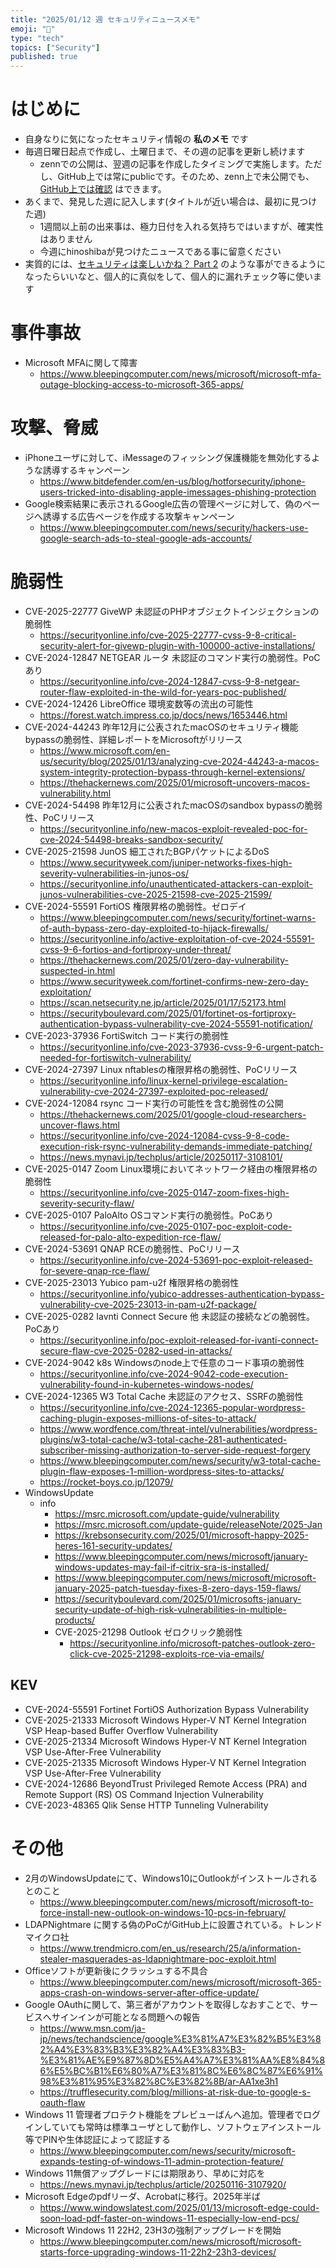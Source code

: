 ```yaml
---
title: "2025/01/12 週 セキュリティニュースメモ"
emoji: "🔖"
type: "tech"
topics: ["Security"]
published: true
---
```


# はじめに
* 自身なりに気になったセキュリティ情報の **私のメモ** です
* 毎週日曜日起点で作成し、土曜日まで、その週の記事を更新し続けます
    * zennでの公開は、翌週の記事を作成したタイミングで実施します。ただし、GitHub上では常にpublicです。そのため、zenn上で未公開でも、[GitHub上では確認](https://github.com/hinoshiba/zenn.dev/tree/main/articles) はできます。
* あくまで、発見した週に記入します(タイトルが近い場合は、最初に見つけた週)
    * 1週間以上前の出来事は、極力日付を入れる気持ちではいますが、確実性はありません
    * 今週にhinoshibaが見つけたニュースである事に留意ください
* 実質的には、[セキュリティは楽しいかね？ Part 2](https://negi.hatenablog.com/) のような事ができるようになったらいいなと、個人的に真似をして、個人的に漏れチェック等に使います

# 事件事故

* Microsoft MFAに関して障害
    * https://www.bleepingcomputer.com/news/microsoft/microsoft-mfa-outage-blocking-access-to-microsoft-365-apps/

# 攻撃、脅威

* iPhoneユーザに対して、iMessageのフィッシング保護機能を無効化するような誘導するキャンペーン
    * https://www.bitdefender.com/en-us/blog/hotforsecurity/iphone-users-tricked-into-disabling-apple-imessages-phishing-protection
* Google検索結果に表示されるGoogle広告の管理ページに対して、偽のページへ誘導する広告ページを作成する攻撃キャンペーン
    * https://www.bleepingcomputer.com/news/security/hackers-use-google-search-ads-to-steal-google-ads-accounts/

# 脆弱性

* CVE-2025-22777 GiveWP 未認証のPHPオブジェクトインジェクションの脆弱性
    * https://securityonline.info/cve-2025-22777-cvss-9-8-critical-security-alert-for-givewp-plugin-with-100000-active-installations/
* CVE-2024-12847 NETGEAR ルータ 未認証のコマンド実行の脆弱性。PoCあり
    * https://securityonline.info/cve-2024-12847-cvss-9-8-netgear-router-flaw-exploited-in-the-wild-for-years-poc-published/
* CVE-2024-12426 LibreOffice 環境変数等の流出の可能性
    * https://forest.watch.impress.co.jp/docs/news/1653446.html
* CVE-2024-44243 昨年12月に公表されたmacOSのセキュリティ機能bypassの脆弱性、詳細レポートをMicrosoftがリリース
    * https://www.microsoft.com/en-us/security/blog/2025/01/13/analyzing-cve-2024-44243-a-macos-system-integrity-protection-bypass-through-kernel-extensions/
    * https://thehackernews.com/2025/01/microsoft-uncovers-macos-vulnerability.html
* CVE-2024-54498 昨年12月に公表されたmacOSのsandbox bypassの脆弱性、PoCリリース
    * https://securityonline.info/new-macos-exploit-revealed-poc-for-cve-2024-54498-breaks-sandbox-security/
* CVE-2025-21598 JunOS 細工されたBGPパケットによるDoS
    * https://www.securityweek.com/juniper-networks-fixes-high-severity-vulnerabilities-in-junos-os/
    * https://securityonline.info/unauthenticated-attackers-can-exploit-junos-vulnerabilities-cve-2025-21598-cve-2025-21599/
* CVE-2024-55591 FortiOS 権限昇格の脆弱性。ゼロデイ
    * https://www.bleepingcomputer.com/news/security/fortinet-warns-of-auth-bypass-zero-day-exploited-to-hijack-firewalls/
    * https://securityonline.info/active-exploitation-of-cve-2024-55591-cvss-9-6-fortios-and-fortiproxy-under-threat/
    * https://thehackernews.com/2025/01/zero-day-vulnerability-suspected-in.html
    * https://www.securityweek.com/fortinet-confirms-new-zero-day-exploitation/
    * https://scan.netsecurity.ne.jp/article/2025/01/17/52173.html
    * https://securityboulevard.com/2025/01/fortinet-os-fortiproxy-authentication-bypass-vulnerability-cve-2024-55591-notification/
* CVE-2023-37936 FortiSwitch コード実行の脆弱性
    * https://securityonline.info/cve-2023-37936-cvss-9-6-urgent-patch-needed-for-fortiswitch-vulnerability/
* CVE-2024-27397 Linux nftablesの権限昇格の脆弱性、PoCリリース
    * https://securityonline.info/linux-kernel-privilege-escalation-vulnerability-cve-2024-27397-exploited-poc-released/
* CVE-2024-12084 rsync コード実行の可能性を含む脆弱性の公開
    * https://thehackernews.com/2025/01/google-cloud-researchers-uncover-flaws.html
    * https://securityonline.info/cve-2024-12084-cvss-9-8-code-execution-risk-rsync-vulnerability-demands-immediate-patching/
    * https://news.mynavi.jp/techplus/article/20250117-3108101/
* CVE-2025-0147 Zoom Linux環境においてネットワーク経由の権限昇格の脆弱性
    * https://securityonline.info/cve-2025-0147-zoom-fixes-high-severity-security-flaw/
* CVE-2025-0107 PaloAlto OSコマンド実行の脆弱性。PoCあり
    * https://securityonline.info/cve-2025-0107-poc-exploit-code-released-for-palo-alto-expedition-rce-flaw/
* CVE-2024-53691 QNAP RCEの脆弱性、PoCリリース
    * https://securityonline.info/cve-2024-53691-poc-exploit-released-for-severe-qnap-rce-flaw/
* CVE-2025-23013 Yubico pam-u2f 権限昇格の脆弱性
    * https://securityonline.info/yubico-addresses-authentication-bypass-vulnerability-cve-2025-23013-in-pam-u2f-package/
* CVE-2025-0282 Iavnti Connect Secure 他 未認証の接続などの脆弱性。PoCあり
    * https://securityonline.info/poc-exploit-released-for-ivanti-connect-secure-flaw-cve-2025-0282-used-in-attacks/
* CVE-2024-9042 k8s Windowsのnode上で任意のコード事項の脆弱性
    * https://securityonline.info/cve-2024-9042-code-execution-vulnerability-found-in-kubernetes-windows-nodes/
* CVE-2024-12365 W3 Total Cache 未認証のアクセス、SSRFの脆弱性
    * https://securityonline.info/cve-2024-12365-popular-wordpress-caching-plugin-exposes-millions-of-sites-to-attack/
    * https://www.wordfence.com/threat-intel/vulnerabilities/wordpress-plugins/w3-total-cache/w3-total-cache-281-authenticated-subscriber-missing-authorization-to-server-side-request-forgery
    * https://www.bleepingcomputer.com/news/security/w3-total-cache-plugin-flaw-exposes-1-million-wordpress-sites-to-attacks/
    * https://rocket-boys.co.jp/12079/
* WindowsUpdate
    * info
        * https://msrc.microsoft.com/update-guide/vulnerability
        * https://msrc.microsoft.com/update-guide/releaseNote/2025-Jan
        * https://krebsonsecurity.com/2025/01/microsoft-happy-2025-heres-161-security-updates/
        * https://www.bleepingcomputer.com/news/microsoft/january-windows-updates-may-fail-if-citrix-sra-is-installed/
        * https://www.bleepingcomputer.com/news/microsoft/microsoft-january-2025-patch-tuesday-fixes-8-zero-days-159-flaws/
        * https://securityboulevard.com/2025/01/microsofts-january-security-update-of-high-risk-vulnerabilities-in-multiple-products/
        * CVE-2025-21298 Outlook ゼロクリック脆弱性
            * https://securityonline.info/microsoft-patches-outlook-zero-click-cve-2025-21298-exploits-rce-via-emails/

## KEV
* CVE-2024-55591 Fortinet FortiOS Authorization Bypass Vulnerability
* CVE-2025-21333 Microsoft Windows Hyper-V NT Kernel Integration VSP Heap-based Buffer Overflow Vulnerability
* CVE-2025-21334 Microsoft Windows Hyper-V NT Kernel Integration VSP Use-After-Free Vulnerability
* CVE-2025-21335 Microsoft Windows Hyper-V NT Kernel Integration VSP Use-After-Free Vulnerability
* CVE-2024-12686 BeyondTrust Privileged Remote Access (PRA) and Remote Support (RS) OS Command Injection Vulnerability
* CVE-2023-48365 Qlik Sense HTTP Tunneling Vulnerability

# その他

* 2月のWindowsUpdateにて、Windows10にOutlookがインストールされるとのこと
    * https://www.bleepingcomputer.com/news/microsoft/microsoft-to-force-install-new-outlook-on-windows-10-pcs-in-february/
* LDAPNightmare に関する偽のPoCがGitHub上に設置されている。トレンドマイクロ社
    * https://www.trendmicro.com/en_us/research/25/a/information-stealer-masquerades-as-ldapnightmare-poc-exploit.html
* Officeソフトが更新後にクラッシュする不具合
    * https://www.bleepingcomputer.com/news/microsoft/microsoft-365-apps-crash-on-windows-server-after-office-update/
* Google OAuthに関して、第三者がアカウントを取得しなおすことで、サービスへサインインが可能となる問題への報告
    * https://www.msn.com/ja-jp/news/techandscience/google%E3%81%A7%E3%82%B5%E3%82%A4%E3%83%B3%E3%82%A4%E3%83%B3-%E3%81%AE%E9%87%8D%E5%A4%A7%E3%81%AA%E8%84%86%E5%BC%B1%E6%80%A7%E3%81%8C%E6%8C%87%E6%91%98%E3%81%95%E3%82%8C%E3%82%8B/ar-AA1xe3h1
    * https://trufflesecurity.com/blog/millions-at-risk-due-to-google-s-oauth-flaw
* Windows 11 管理者プロテクト機能をプレビューばんへ追加。管理者でログインしていても常時は標準ユーザとして動作し、ソフトウェアインストール等でPINや生体認証によって認証する
    * https://www.bleepingcomputer.com/news/security/microsoft-expands-testing-of-windows-11-admin-protection-feature/
* Windows 11無償アップグレードには期限あり、早めに対応を
    * https://news.mynavi.jp/techplus/article/20250116-3107920/
* Microsoft Edgeのpdfリーダ、Acrobatに移行。2025年半ば
    * https://www.windowslatest.com/2025/01/13/microsoft-edge-could-soon-load-pdf-faster-on-windows-11-especially-low-end-pcs/
* Microsoft Windows 11 22H2, 23H3の強制アップグレードを開始
    * https://www.bleepingcomputer.com/news/microsoft/microsoft-starts-force-upgrading-windows-11-22h2-23h3-devices/
